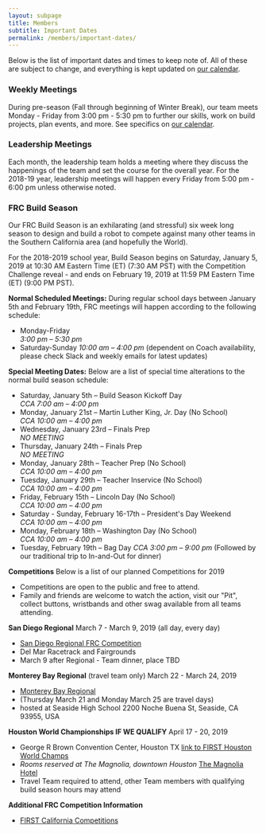 ```yaml
---
layout: subpage
title: Members
subtitle: Important Dates
permalink: /members/important-dates/
---
```


Below is the list of important dates and times to keep note of. All of these are subject to change, and everything is kept updated on [our calendar](/members/calendar/).

### Weekly Meetings

During pre-season (Fall through beginning of Winter Break), our team meets Monday - Friday from 3:00 pm - 5:30 pm to further our skills, work on build projects, plan events, and more. See specifics on [our calendar](/members/calendar/).

### Leadership Meetings

Each month, the leadership team holds a meeting where they discuss the happenings of the team and set the course for the overall year. For the 2018-19 year, leadership meetings will happen every Friday from 5:00 pm - 6:00 pm unless otherwise noted.

<!--
**Self-Nominations Open:** May 2nd, 2016  
**Self-Nominations Close:** May 13th, 2016  
**Election Day:** May 20th, 2016
-->

### FRC Build Season

Our FRC Build Season is an exhilarating (and stressful) six week long season to design and build a robot to compete against many other teams in the Southern California area (and hopefully the World).

For the 2018-2019 school year, Build Season begins on Saturday, January 5, 2019 at 10:30 AM Eastern Time (ET) (7:30 AM PST) with the Competition Challenge reveal - and ends on February 19, 2019 at 11:59 PM Eastern Time (ET) (9:00 PM PST).

**Normal Scheduled Meetings:** During regular school days between January 5th and February 19th, FRC meetings will happen according to the following schedule:

+ Monday-Friday  
*3:00 pm – 5:30 pm*
+ Saturday-Sunday
*10:00 am – 4:00 pm*  (dependent on Coach availability, please check Slack and weekly emails for latest updates)

**Special Meeting Dates:** Below are a list of special time alterations to the normal build season schedule:

+ Saturday, January 5th – Build Season Kickoff Day  
*CCA 7:00 am – 4:00 pm*  
+ Monday, January 21st – Martin Luther King, Jr. Day (No School)  
*CCA 10:00 am – 4:00 pm*  
+ Wednesday, January 23rd – Finals Prep  
*NO MEETING*  
+ Thursday, January 24th – Finals Prep  
*NO MEETING*  
+ Monday, January 28th – Teacher Prep (No School)  
*CCA 10:00 am – 4:00 pm*  
+ Tuesday, January 29th – Teacher Inservice (No School)  
*CCA 10:00 am – 4:00 pm*  
+ Friday, February 15th – Lincoln Day (No School)  
*CCA 10:00 am – 4:00 pm*  
+ Saturday - Sunday, February 16-17th – President's Day Weekend  
*CCA 10:00 am – 4:00 pm*  
+ Monday, February 18th – Washington Day (No School)  
*CCA 10:00 am – 4:00 pm*  
+ Tuesday, February 19th – Bag Day
*CCA 3:00 pm – 9:00 pm*  (Followed by our traditional trip to In-and-Out for dinner)

**Competitions** Below is a list of our planned Competitions for 2019
+ Competitions are open to the public and free to attend. 
+ Family and friends are welcome to watch the action, visit our "Pit", collect buttons, wristbands and other swag available from all teams attending.

**San Diego Regional**  March 7 - March 9, 2019 (all day, every day)
+ [San Diego Regional FRC Competition](http://casd.cafirst.org/)
+ Del Mar Racetrack and Fairgrounds
+ March 9 after Regional - Team dinner, place TBD

**Monterey Bay Regional** (travel team only) March 22 - March 24, 2019  
+ [Monterey Bay Regional](https://frc-events.firstinspires.org/2019/CAMB)
+ (Thursday March 21 and Monday March 25 are travel days)
+ hosted at Seaside High School  2200 Noche Buena St, Seaside, CA 93955, USA

**Houston World Championships IF WE QUALIFY** April 17 - 20, 2019
+ George R Brown Convention Center, Houston TX    [link to FIRST Houston World Champs](https://www.firstchampionship.org/houston-home)
+ *Rooms reserved at The Magnolia, downtown Houston*  [The Magnolia Hotel](https://magnoliahotels.com/houston/)
+ Travel Team required to attend, other Team members with qualifying build season hours may attend

**Additional FRC Competition Information**
+ [FIRST California Competitions](http://cafirst.org/programs/first-robotics-competition/)
